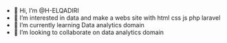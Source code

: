 - 👋 Hi, I’m @H-ELQADIRI
- 👀 I’m interested in data and make a webs site with html css js php laravel
- 🌱 I’m currently learning Data analytics domain
- 💞️ I’m looking to collaborate on data analytics domain

<!---
H-ELQADIRI/H-ELQADIRI is a ✨ special ✨ repository because its `README.md` (this file) appears on your GitHub profile.
You can click the Preview link to take a look at your changes.
--->
